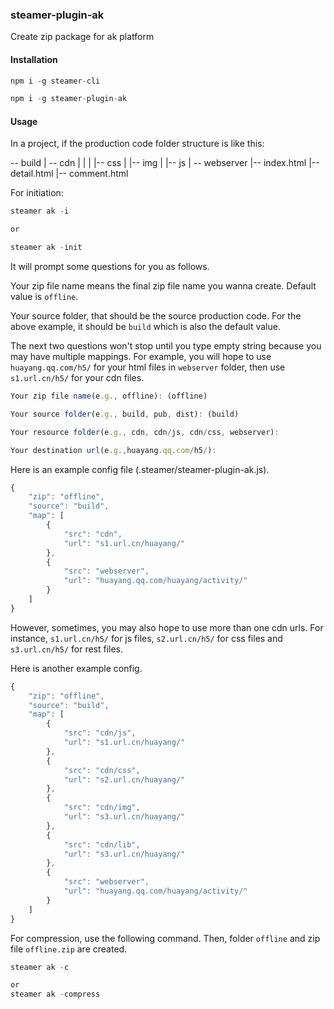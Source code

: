 ### steamer-plugin-ak

Create zip package for ak platform

#### Installation

```javascript
npm i -g steamer-cli

npm i -g steamer-plugin-ak
```

#### Usage

In a project, if the production code folder structure is like this:

-- build
	|
	-- cdn
	|	|
	|	|-- css
	|	|-- img
	|	|-- js
	|
	-- webserver
		|-- index.html
		|-- detail.html
		|-- comment.html

For initiation:

```javascript
steamer ak -i

or 

steamer ak -init

```

It will prompt some questions for you as follows. 

Your zip file name means the final zip file name you wanna create. Default value is `offline`.

Your source folder, that should be the source production code. For the above example, it should be `build` which is also the default value.

The next two questions won't stop until you type empty string because you may have multiple mappings. For example, you will hope to use `huayang.qq.com/h5/` for your html files in `webserver` folder, then use `s1.url.cn/h5/` for your cdn files. 


```javascript
Your zip file name(e.g., offline): (offline)

Your source folder(e.g., build, pub, dist): (build)

Your resource folder(e.g., cdn, cdn/js, cdn/css, webserver):

Your destination url(e.g.,huayang.qq.com/h5/):
```

Here is an example config file (.steamer/steamer-plugin-ak.js).

```javascript
{
    "zip": "offline",
    "source": "build",
    "map": [
        {
            "src": "cdn",
            "url": "s1.url.cn/huayang/"
        },
        {
            "src": "webserver",
            "url": "huayang.qq.com/huayang/activity/"
        }
    ]
}
```

However, sometimes, you may also hope to use more than one cdn urls. For instance, `s1.url.cn/h5/` for js files, `s2.url.cn/h5/` for css files and `s3.url.cn/h5/` for rest files.

Here is another example config.

```javascript
{
    "zip": "offline",
    "source": "build",
    "map": [
        {
            "src": "cdn/js",
            "url": "s1.url.cn/huayang/"
        },
        {
            "src": "cdn/css",
            "url": "s2.url.cn/huayang/"
        },
        {
            "src": "cdn/img",
            "url": "s3.url.cn/huayang/"
        },
        {
            "src": "cdn/lib",
            "url": "s3.url.cn/huayang/"
        },
        {
            "src": "webserver",
            "url": "huayang.qq.com/huayang/activity/"
        }
    ]
}
```

For compression, use the following command. Then, folder `offline` and zip file `offline.zip` are created.

```javascript
steamer ak -c

or
steamer ak -compress
```